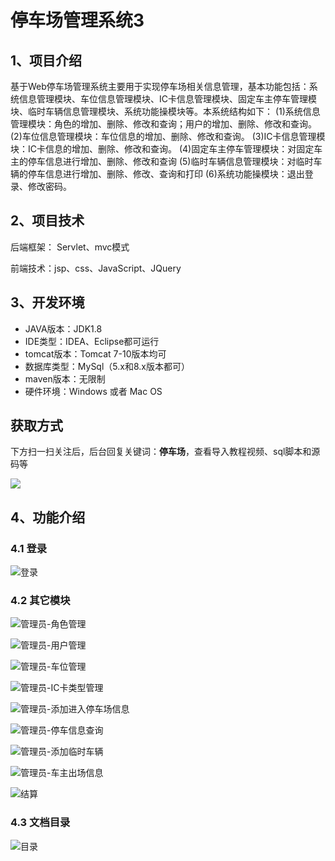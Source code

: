 # 停车场管理系统3

## 1、项目介绍

基于Web停车场管理系统主要用于实现停车场相关信息管理，基本功能包括：系统信息管理模块、车位信息管理模块、IC卡信息管理模块、固定车主停车管理模块、临时车辆信息管理模块、系统功能操模块等。本系统结构如下：
	(1)系统信息管理模块：角色的增加、删除、修改和查询；用户的增加、删除、修改和查询。
	(2)车位信息管理模块：车位信息的增加、删除、修改和查询。
	(3)IC卡信息管理模块：IC卡信息的增加、删除、修改和查询。
	(4)固定车主停车管理模块：对固定车主的停车信息进行增加、删除、修改和查询
	(5)临时车辆信息管理模块：对临时车辆的停车信息进行增加、删除、修改、查询和打印
	(6)系统功能操模块：退出登录、修改密码。


## 2、项目技术

后端框架： Servlet、mvc模式

前端技术：jsp、css、JavaScript、JQuery

## 3、开发环境

- JAVA版本：JDK1.8
- IDE类型：IDEA、Eclipse都可运行
- tomcat版本：Tomcat 7-10版本均可
- 数据库类型：MySql（5.x和8.x版本都可） 
- maven版本：无限制
- 硬件环境：Windows 或者 Mac OS
## 获取方式

下方扫一扫关注后，后台回复关键词：**停车场**，查看导入教程视频、sql脚本和源码等

 ![](https://www.codeshop.fun/Typora-Images/202205281253739.png)


## 4、功能介绍

### 4.1 登录

![登录](https://www.codeshop.fun/Typora-Images/202208091618922.jpg)

### 4.2 其它模块

![管理员-角色管理](https://www.codeshop.fun/Typora-Images/202208091618298.jpg)

![管理员-用户管理](https://www.codeshop.fun/Typora-Images/202208091618156.jpg)

![管理员-车位管理](https://www.codeshop.fun/Typora-Images/202208091618376.jpg)

![管理员-IC卡类型管理](https://www.codeshop.fun/Typora-Images/202208091618170.jpg)

![管理员-添加进入停车场信息](https://www.codeshop.fun/Typora-Images/202208091620897.jpg)

![管理员-停车信息查询](https://www.codeshop.fun/Typora-Images/202208091620720.jpg)

![管理员-添加临时车辆](https://www.codeshop.fun/Typora-Images/202208091620460.jpg)

![管理员-车主出场信息](https://www.codeshop.fun/Typora-Images/202208091620790.jpg)

![结算](https://www.codeshop.fun/Typora-Images/202208091620182.jpg)

### 4.3 文档目录

![目录](https://www.codeshop.fun/Typora-Images/202208091620393.jpg)

